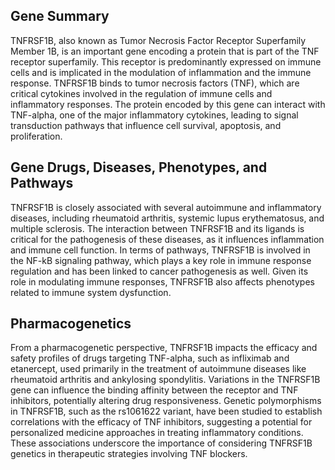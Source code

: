 ## Gene Summary
TNFRSF1B, also known as Tumor Necrosis Factor Receptor Superfamily Member 1B, is an important gene encoding a protein that is part of the TNF receptor superfamily. This receptor is predominantly expressed on immune cells and is implicated in the modulation of inflammation and the immune response. TNFRSF1B binds to tumor necrosis factors (TNF), which are critical cytokines involved in the regulation of immune cells and inflammatory responses. The protein encoded by this gene can interact with TNF-alpha, one of the major inflammatory cytokines, leading to signal transduction pathways that influence cell survival, apoptosis, and proliferation.

## Gene Drugs, Diseases, Phenotypes, and Pathways
TNFRSF1B is closely associated with several autoimmune and inflammatory diseases, including rheumatoid arthritis, systemic lupus erythematosus, and multiple sclerosis. The interaction between TNFRSF1B and its ligands is critical for the pathogenesis of these diseases, as it influences inflammation and immune cell function. In terms of pathways, TNFRSF1B is involved in the NF-kB signaling pathway, which plays a key role in immune response regulation and has been linked to cancer pathogenesis as well. Given its role in modulating immune responses, TNFRSF1B also affects phenotypes related to immune system dysfunction.

## Pharmacogenetics
From a pharmacogenetic perspective, TNFRSF1B impacts the efficacy and safety profiles of drugs targeting TNF-alpha, such as infliximab and etanercept, used primarily in the treatment of autoimmune diseases like rheumatoid arthritis and ankylosing spondylitis. Variations in the TNFRSF1B gene can influence the binding affinity between the receptor and TNF inhibitors, potentially altering drug responsiveness. Genetic polymorphisms in TNFRSF1B, such as the rs1061622 variant, have been studied to establish correlations with the efficacy of TNF inhibitors, suggesting a potential for personalized medicine approaches in treating inflammatory conditions. These associations underscore the importance of considering TNFRSF1B genetics in therapeutic strategies involving TNF blockers.